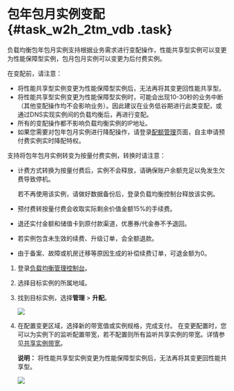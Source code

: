 # 包年包月实例变配 {#task_w2h_2tm_vdb .task}

负载均衡包年包月实例支持根据业务需求进行变配操作，性能共享型实例可以变更为性能保障型实例，包月包月实例可以变更为后付费实例。

在变配前，请注意：

-   将性能共享型实例变更为性能保障型实例后，无法再将其变更回性能共享型。
-   将性能共享型实例变更为性能保障型实例时，可能会出现10-30秒的业务中断（其他变配操作均不会影响业务）。因此建议在业务低谷期进行此类变配，或通过DNS实现实例间的负载均衡后，再进行变配。
-   所有的变配操作都不影响负载均衡实例的IP地址。
-   如果您需要对包年包月实例进行降配操作，请登录[配额管理](https://slb.console.aliyun.com/slb/cn-hangzhou/quota)页面，自主申请预付费实例实时降配特权。

支持将包年包月实例转变为按量付费实例，转换时请注意：

-   计费方式转换为按量付费后，实例不会释放，请确保账户余额充足以免发生欠费导致停机。

    若不再使用该实例，请做好数据备份后，登录负载均衡控制台释放该实例。

-   预付费转按量付费会收取实际剩余价值金额15%的手续费。
-   退还实付金额和储值卡到原付款渠道，优惠券/代金券不予退回。
-   若实例包含未生效的续费、升级订单，会全额退款。
-   由于备案、故障或机房迁移等原因生成的补偿续费订单，可退金额为0。

1.  登录[负载均衡管理控制台](https://slb.console.aliyun.com/slb)。
2.  选择目标实例的所属地域。
3.  找到目标实例，选择**管理** \> **升配**。 

    ![](http://static-aliyun-doc.oss-cn-hangzhou.aliyuncs.com/assets/img/15648/15577159207321_zh-CN.png)

4.  在配置变更区域，选择新的带宽值或实例规格，完成支付。 在变更配置时，您可以为实例下的监听配置带宽，若不配置则所有监听共享实例的带宽。详情参见[共享实例带宽](cn.zh-CN/用户指南/监听/共享实例带宽.md#)。

    **说明：** 将性能共享型实例变更为性能保障型实例后，无法再将其变更回性能共享型。

    ![](http://static-aliyun-doc.oss-cn-hangzhou.aliyuncs.com/assets/img/15648/15577159207322_zh-CN.png)



